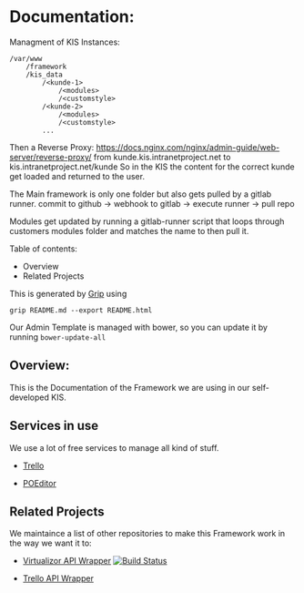 # Documentation:

Managment of KIS Instances:
```
/var/www
    /framework
    /kis_data
        /<kunde-1>
            /<modules>
            /<customstyle>
        /<kunde-2>
            /<modules>
            /<customstyle>
        ...   
```
Then a Reverse Proxy: https://docs.nginx.com/nginx/admin-guide/web-server/reverse-proxy/ from kunde.kis.intranetproject.net to kis.intranetproject.net/kunde
So in the KIS the content for the correct kunde get loaded and returned to the user.

The Main framework is only one folder but also gets pulled by a gitlab runner. commit to github -> webhook to gitlab -> execute runner -> pull repo

Modules get updated by running a gitlab-runner script that loops through customers modules folder and matches the name to then pull it.

Table of contents:
 - Overview
 - Related Projects


This is generated by [Grip](https://github.com/joeyespo/grip) using
````
grip README.md --export README.html
````

Our Admin Template is managed with bower, so you can update it by running `bower-update-all`
## Overview:
This is the Documentation of the Framework we are using in our self-developed KIS.

## Services in use
We use a lot of free services to manage all kind of stuff.

- [Trello](https://trello.com)

- [POEditor](https://poeditor.com/projects)

## Related Projects
We maintaince a list of other repositories to make this Framework work in the way we want it to:

- [Virtualizor API Wrapper](https://github.com/bennetgallein/VirtualizorPHP)  [![Build Status](https://travis-ci.org/bennetgallein/VirtualizorPHP.svg?branch=master)](https://travis-ci.org/bennetgallein/VirtualizorPHP)

- [Trello API Wrapper](https://github.com/bennetgallein/Trello-API-PHP-Wrapper)

